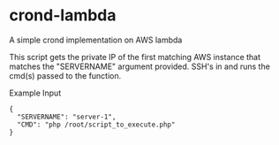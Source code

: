 # crond-lambda
A simple crond implementation on AWS lambda


This script gets the private IP of the first matching AWS instance that matches the "SERVERNAME" argument provided. SSH's in and runs the cmd(s) passed to the function. 

Example Input

```
{
  "SERVERNAME": "server-1",
  "CMD": "php /root/script_to_execute.php"
}
```
